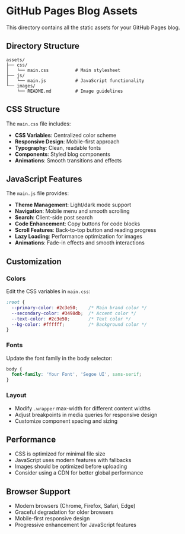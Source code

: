 # GitHub Pages Blog Assets

This directory contains all the static assets for your GitHub Pages blog.

## Directory Structure

```
assets/
├── css/
│   └── main.css          # Main stylesheet
├── js/
│   └── main.js           # JavaScript functionality
└── images/
    └── README.md         # Image guidelines
```

## CSS Structure

The `main.css` file includes:

- **CSS Variables**: Centralized color scheme
- **Responsive Design**: Mobile-first approach
- **Typography**: Clean, readable fonts
- **Components**: Styled blog components
- **Animations**: Smooth transitions and effects

## JavaScript Features

The `main.js` file provides:

- **Theme Management**: Light/dark mode support
- **Navigation**: Mobile menu and smooth scrolling
- **Search**: Client-side post search
- **Code Enhancement**: Copy buttons for code blocks
- **Scroll Features**: Back-to-top button and reading progress
- **Lazy Loading**: Performance optimization for images
- **Animations**: Fade-in effects and smooth interactions

## Customization

### Colors

Edit the CSS variables in `main.css`:

```css
:root {
  --primary-color: #2c3e50;    /* Main brand color */
  --secondary-color: #3498db;  /* Accent color */
  --text-color: #2c3e50;       /* Text color */
  --bg-color: #ffffff;         /* Background color */
}
```

### Fonts

Update the font family in the body selector:

```css
body {
  font-family: 'Your Font', 'Segoe UI', sans-serif;
}
```

### Layout

- Modify `.wrapper` max-width for different content widths
- Adjust breakpoints in media queries for responsive design
- Customize component spacing and sizing

## Performance

- CSS is optimized for minimal file size
- JavaScript uses modern features with fallbacks
- Images should be optimized before uploading
- Consider using a CDN for better global performance

## Browser Support

- Modern browsers (Chrome, Firefox, Safari, Edge)
- Graceful degradation for older browsers
- Mobile-first responsive design
- Progressive enhancement for JavaScript features